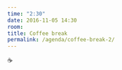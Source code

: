 ```yaml
---
time: "2:30"
date: 2016-11-05 14:30
room:
title: Coffee break
permalink: /agenda/coffee-break-2/
---
```


:coffee:
